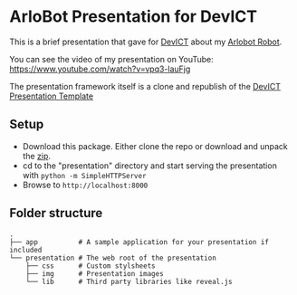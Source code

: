 # ArloBot Presentation for DevICT

This is a brief presentation that gave for [DevICT][dev-ict]
about my [Arlobot Robot][arlobot-repo].

You can see the video of my presentation on YouTube:
https://www.youtube.com/watch?v=vpq3-lauFjg

The presentation framework itself is a clone and republish of the
[DevICT Presentation Template][devict-template]

## Setup
* Download this package. Either clone the repo or download and unpack the
  [zip](repo-zip).
* cd to the "presentation" directory and start serving the presentation with
  `python -m SimpleHTTPServer`
* Browse to `http://localhost:8000`

## Folder structure

    .
    ├── app          # A sample application for your presentation if included
    └── presentation # The web root of the presentation
        ├── css      # Custom stylsheets
        ├── img      # Presentation images
        └── lib      # Third party libraries like reveal.js


[dev-ict]: http://devict.org/ "DevICT"
[arlobot-repo]: https://github.com/chrisl8/ArloBot "ArloBot"
[devict-template]: https://github.com/devict/devict-presentation-template "DevICT Presentation Template"
